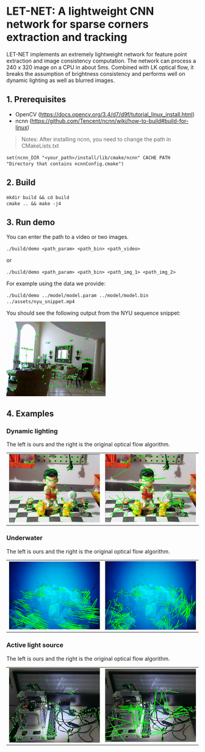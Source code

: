 # LET-NET: A lightweight CNN network for sparse corners extraction and tracking

LET-NET implements an extremely lightweight network for feature point extraction and image consistency computation. The network can process a 240 x 320 image on a CPU in about 5ms. Combined with LK optical flow, it breaks the assumption of brightness consistency and performs well on dynamic lighting as well as blurred images.


## 1. Prerequisites 

- OpenCV (https://docs.opencv.org/3.4/d7/d9f/tutorial_linux_install.html)
- ncnn (https://github.com/Tencent/ncnn/wiki/how-to-build#build-for-linux)

> Notes: After installing ncnn, you need to change the path in CMakeLists.txt

```
set(ncnn_DIR "<your_path>/install/lib/cmake/ncnn" CACHE PATH "Directory that contains ncnnConfig.cmake")
```
## 2. Build 

```
mkdir build && cd build
cmake .. && make -j4
```

## 3. Run demo 

You can enter the path to a video or two images.
```
./build/demo <path_param> <path_bin> <path_video>
```
or 
```
./build/demo <path_param> <path_bin> <path_img_1> <path_img_2>
```
For example using the data we provide:

```
./build/demo ../model/model.param ../model/model.bin ../assets/nyu_snippet.mp4
```

You should see the following output from the NYU sequence snippet:

<img src="assets/demo.gif" width="260">

## 4. Examples 

### Dynamic lighting

The left is ours and the right is the original optical flow algorithm.

<table><tr>
<td><img src=assets/3.png border=0 width="260"></td>
<td><img src=assets/4.png border=0 width="260"></td>
</tr></table>

### Underwater

The left is ours and the right is the original optical flow algorithm.

<table><tr>
<td><img src=assets/1.png border=0 width="260"></td>
<td><img src=assets/2.png border=0 width="260"></td>
</tr></table>

### Active light source

The left is ours and the right is the original optical flow algorithm.

<table><tr>
<td><img src=assets/7.png border=0 width="260"></td>
<td><img src=assets/8.png border=0 width="260"></td>
</tr></table>

